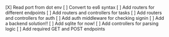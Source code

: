 [X] Read port from dot env
[ ] Convert to es6 syntax
[ ] Add routers for different endpoints
    [ ] Add routers and controllers for tasks
    [ ] Add routers and controllers for auth
    [ ] Add auth middleware for checking signin
[ ] Add a backend solution!!
    [ ] Add sqlite for now!
[ ] Add controllers for parsing logic
[ ] Add required GET and POST endpoints